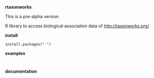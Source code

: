 **rtaxonworks**

This is a pre-alpha version

R library to access biological association data of http://taxonworks.org/



**install**

`install.packages(" ")`

**examples**

`     `


**documentation**



